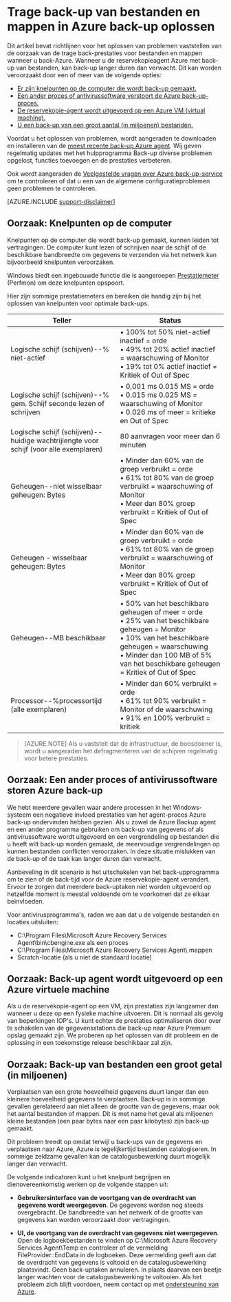 <properties
   pageTitle="Problemen met trage back-up van bestanden en mappen in Azure back-up | Microsoft Azure"
   description="Bevat richtlijnen voor het oplossen van problemen vaststellen van de oorzaak van prestatieproblemen Azure back-up"
   services="backup"
   documentationCenter=""
   authors="genlin"
   manager="jimpark"
   editor=""/>

<tags
    ms.service="backup"
    ms.workload="storage-backup-recovery"
    ms.tgt_pltfrm="na"
    ms.devlang="na"
    ms.topic="article"
    ms.date="10/13/2016"
    ms.author="genli"/>

# <a name="troubleshoot-slow-backup-of-files-and-folders-in-azure-backup"></a>Trage back-up van bestanden en mappen in Azure back-up oplossen

Dit artikel bevat richtlijnen voor het oplossen van problemen vaststellen van de oorzaak van de trage back-prestaties voor bestanden en mappen wanneer u back-Azure. Wanneer u de reservekopieagent Azure met back-up van bestanden, kan back-up langer duren dan verwacht. Dit kan worden veroorzaakt door een of meer van de volgende opties:

-   [Er zijn knelpunten op de computer die wordt back-up gemaakt.](#cause1)
-   [Een ander proces of antivirussoftware verstoort de Azure back-up-proces.](#cause2)
-   [De reservekopie-agent wordt uitgevoerd op een Azure VM (virtual machine).](#cause3)  
-   [U een back-up van een groot aantal (in miljoenen) bestanden.](#cause4)

Voordat u het oplossen van problemen, wordt aangeraden te downloaden en installeren van de [meest recente back-up Azure agent](http://aka.ms/azurebackup_agent). Wij geven regelmatig updates met het hulpprogramma Back-up diverse problemen opgelost, functies toevoegen en de prestaties verbeteren.

Ook wordt aangeraden de [Veelgestelde vragen over Azure back-up-service](backup-azure-backup-faq.md) om te controleren of dat u een van de algemene configuratieproblemen geen problemen te controleren.

[AZURE.INCLUDE [support-disclaimer](../../includes/support-disclaimer.md)]

<a id="cause1"></a>
## <a name="cause-performance-bottlenecks-on-the-computer"></a>Oorzaak: Knelpunten op de computer

Knelpunten op de computer die wordt back-up gemaakt, kunnen leiden tot vertragingen. De computer kunt lezen of schrijven naar de schijf of de beschikbare bandbreedte om gegevens te verzenden via het netwerk kan bijvoorbeeld knelpunten veroorzaken.

Windows biedt een ingebouwde functie die is aangeroepen [Prestatiemeter](https://technet.microsoft.com/magazine/2008.08.pulse.aspx) (Perfmon) om deze knelpunten opspoort.

Hier zijn sommige prestatiemeters en bereiken die handig zijn bij het oplossen van knelpunten voor optimale back-ups.

| Teller  | Status  |
|---|---|
|Logische schijf (schijven)--% niet-actief   | • 100% tot 50% niet-actief inactief = orde</br>• 49% tot 20% actief inactief = waarschuwing of Monitor</br>• 19% tot 0% actief inactief = Kritiek of Out of Spec|
|  Logische schijf (schijven)--% gem. Schijf seconde lezen of schrijven |  • 0,001 ms 0.015 MS = orde</br>• 0.015 ms 0.025 MS = waarschuwing of Monitor</br>• 0.026 ms of meer = kritieke en Out of Spec|
|  Logische schijf (schijven)--huidige wachtrijlengte voor schijf (voor alle exemplaren) | 80 aanvragen voor meer dan 6 minuten |
| Geheugen--niet wisselbaar geheugen: Bytes|• Minder dan 60% van de groep verbruikt = orde<br>• 61% tot 80% van de groep verbruikt = waarschuwing of Monitor</br>• Meer dan 80% groep verbruikt = Kritiek of Out of Spec|
| Geheugen - wisselbaar geheugen: Bytes |• Minder dan 60% van de groep verbruikt = orde</br>• 61% tot 80% van de groep verbruikt = waarschuwing of Monitor</br>• Meer dan 80% groep verbruikt = Kritiek of Out of Spec|
| Geheugen--MB beschikbaar| • 50% van het beschikbare geheugen of meer = orde</br>• 25% van het beschikbare geheugen = Monitor</br>• 10% van het beschikbare geheugen = waarschuwing</br>• Minder dan 100 MB of 5% van het beschikbare geheugen = Kritiek of Out of Spec|
|Processor--\%processortijd (alle exemplaren)|• Minder dan 60% verbruikt = orde</br>• 61% tot 90% verbruikt = Monitor of de waarschuwing</br>• 91% en 100% verbruikt = kritiek|


> [AZURE.NOTE] Als u vaststelt dat de infrastructuur, de boosdoener is, wordt u aangeraden het defragmenteren van de schijven regelmatig voor betere prestaties.

<a id="cause2"></a>
## <a name="cause-another-process-or-antivirus-software-interfering-with-azure-backup"></a>Oorzaak: Een ander proces of antivirussoftware storen Azure back-up

We hebt meerdere gevallen waar andere processen in het Windows-systeem een negatieve invloed prestaties van het agent-proces Azure back-up ondervinden hebben gezien. Als u zowel de Azure Backup agent en een ander programma gebruiken om back-up van gegevens of als antivirussoftware wordt uitgevoerd en een vergrendeling op bestanden die u heeft wilt back-up worden gemaakt, de meervoudige vergrendelingen op kunnen bestanden conflicten veroorzaken. In deze situatie mislukken van de back-up of de taak kan langer duren dan verwacht.

Aanbeveling in dit scenario is het uitschakelen van het back-upprogramma om te zien of de back-tijd voor de Azure reservekopie-agent verandert. Ervoor te zorgen dat meerdere back-uptaken niet worden uitgevoerd op hetzelfde moment is meestal voldoende om te voorkomen dat ze elkaar beïnvloeden.

Voor antivirusprogramma's, raden we aan dat u de volgende bestanden en locaties uitsluiten:

- C:\Program Files\Microsoft Azure Recovery Services Agent\bin\cbengine.exe als een proces
- C:\Program Files\Microsoft Azure Recovery Services Agent\ mappen
- Scratch-locatie (als u niet de standaard locatie)

<a id="cause3"></a>
## <a name="cause-backup-agent-running-on-an-azure-virtual-machine"></a>Oorzaak: Back-up agent wordt uitgevoerd op een Azure virtuele machine

Als u de reservekopie-agent op een VM, zijn prestaties zijn langzamer dan wanneer u deze op een fysieke machine uitvoeren. Dit is normaal als gevolg van beperkingen IOP's.  U kunt echter de prestaties optimaliseren door over te schakelen van de gegevensstations die back-up naar Azure Premium opslag gemaakt zijn. We proberen op het oplossen van dit probleem en de oplossing in een toekomstige release beschikbaar zal zijn.

<a id="cause4"></a>
## <a name="cause-backing-up-a-large-number-millions-of-files"></a>Oorzaak: Back-up van bestanden een groot getal (in miljoenen)

Verplaatsen van een grote hoeveelheid gegevens duurt langer dan een kleinere hoeveelheid gegevens te verplaatsen. Back-up is in sommige gevallen gerelateerd aan niet alleen de grootte van de gegevens, maar ook het aantal bestanden of mappen. Dit is met name het geval als miljoenen kleine bestanden (een paar bytes naar een paar kilobytes) zijn back-up gemaakt.

Dit probleem treedt op omdat terwijl u back-ups van de gegevens en verplaatsen naar Azure, Azure is tegelijkertijd bestanden catalogiseren. In sommige zeldzame gevallen kan de catalogusbewerking duurt mogelijk langer dan verwacht.

De volgende indicatoren kunt u het knelpunt begrijpen en dienovereenkomstig werken op de volgende stappen uit:

- **Gebruikersinterface van de voortgang van de overdracht van gegevens wordt weergegeven**. De gegevens worden nog steeds overgebracht. De bandbreedte van het netwerk of de grootte van gegevens kan worden veroorzaakt door vertragingen.

- **UI, de voortgang van de overdracht van gegevens niet weergegeven**. Open de logboekbestanden te vinden op C:\Microsoft Azure Recovery Services Agent\Temp en controleer of de vermelding FileProvider::EndData in de logboeken. Deze vermelding geeft aan dat de overdracht van gegevens is voltooid en de catalogusbewerking plaatsvindt. Geen back-uptaken annuleren. In plaats daarvan een beetje langer wachten voor de catalogusbewerking te voltooien. Als het probleem zich blijft voordoen, neem contact op met [ondersteuning van Azure](https://portal.azure.com/#create/Microsoft.Support).
